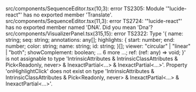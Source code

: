 src/components/SequenceEditor.tsx(10,3): error TS2305: Module '"lucide-react"' has no exported member 'Translate'.
src/components/SequenceEditor.tsx(11,3): error TS2724: '"lucide-react"' has no exported member named 'DNA'. Did you mean 'Dna'?
src/components/VisualizerPanel.tsx(315,15): error TS2322: Type '{ name: string; seq: string; annotations: any[]; highlights: { start: number; end: number; color: string; name: string; id: string; }[]; viewer: "circular" | "linear" | "both"; showComplement: boolean; ... 6 more ...; ref: (ref: any) => void; }' is not assignable to type 'IntrinsicAttributes & IntrinsicClassAttributes<SeqViz> & Pick<Readonly<SeqVizProps>, never> & InexactPartial<...> & InexactPartial<...>'.
  Property 'onHighlightClick' does not exist on type 'IntrinsicAttributes & IntrinsicClassAttributes<SeqViz> & Pick<Readonly<SeqVizProps>, never> & InexactPartial<...> & InexactPartial<...>'.
